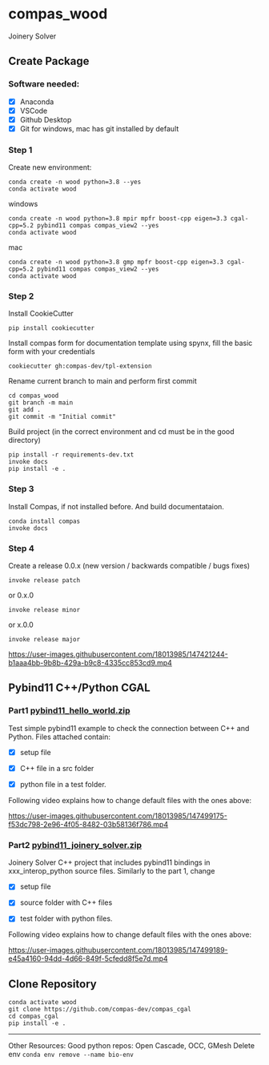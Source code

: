 # compas_wood

Joinery Solver


## Create Package

### Software needed:
- [x] Anaconda
- [x] VSCode
- [x] Github Desktop
- [x] Git for windows, mac has git installed by default

### Step 1
Create new environment:
```
conda create -n wood python=3.8 --yes
conda activate wood
```
windows
``` 
conda create -n wood python=3.8 mpir mpfr boost-cpp eigen=3.3 cgal-cpp=5.2 pybind11 compas compas_view2 --yes 
conda activate wood
```
mac
```
conda create -n wood python=3.8 gmp mpfr boost-cpp eigen=3.3 cgal-cpp=5.2 pybind11 compas compas_view2 --yes
conda activate wood
```


### Step 2

Install CookieCutter
```
pip install cookiecutter
```

Install compas form for documentation template using spynx,  fill the basic form with your credentials
```
cookiecutter gh:compas-dev/tpl-extension
```

Rename current branch to main and perform first commit
```
cd compas_wood
git branch -m main
git add .
git commit -m "Initial commit"
```

Build project (in the correct environment and cd must be in the good directory)
```
pip install -r requirements-dev.txt
invoke docs
pip install -e .
```

### Step 3
Install Compas, if not installed before. And build documentataion.
```
conda install compas
invoke docs
```

### Step 4
Create a release 0.0.x (new version / backwards compatible / bugs fixes)

```
invoke release patch 
```
or  0.x.0
```
invoke release minor
```
or x.0.0
```
invoke release major
```






https://user-images.githubusercontent.com/18013985/147421244-b1aaa4bb-9b8b-429a-b9c8-4335cc853cd9.mp4

## Pybind11 C++/Python CGAL

### Part1 [pybind11_hello_world.zip](https://github.com/petrasvestartas/compas_wood/files/7781554/pybind11_hello_world.zip)

Test simple pybind11 example to check the connection between C++ and Python.
Files attached contain: 
- [x] setup file
- [x] C++ file in a src folder
- [x] python file in a test folder.


Following video explains how to change default files with the ones above:

https://user-images.githubusercontent.com/18013985/147499175-f53dc798-2e96-4f05-8482-03b58136f786.mp4


### Part2 [pybind11_joinery_solver.zip](https://github.com/petrasvestartas/compas_wood/files/7781555/pybind11_joinery_solver.zip)

Joinery Solver C++ project that includes pybind11 bindings in xxx_interop_python source files.
Similarly to the part 1, change
- [x] setup file
- [x] source folder with C++ files
- [x] test folder with python files.


Following video explains how to change default files with the ones above:

https://user-images.githubusercontent.com/18013985/147499189-e45a4160-94dd-4d66-849f-5cfedd8f5e7d.mp4


## Clone Repository

```
conda activate wood
git clone https://github.com/compas-dev/compas_cgal
cd compas_cgal
pip install -e .
```

___
Other Resources:
Good python repos: Open Cascade, OCC, GMesh
Delete env ```conda env remove --name bio-env ```
